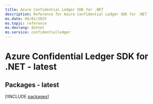 ```yaml
---
title: Azure Confidential Ledger SDK for .NET
description: Reference for Azure Confidential Ledger SDK for .NET
ms.date: 04/01/2025
ms.topic: reference
ms.devlang: dotnet
ms.service: confidentialledger
---
```

# Azure Confidential Ledger SDK for .NET - latest
## Packages - latest
[!INCLUDE [packages](confidential-ledger-index.md)]